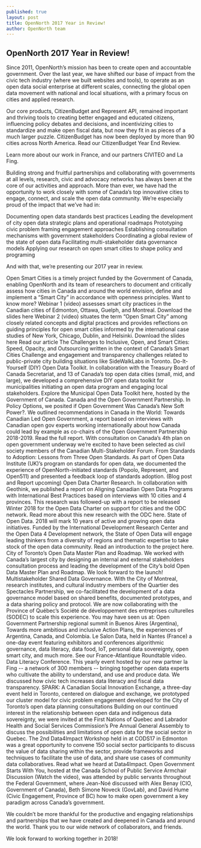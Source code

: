 ```yaml
---
published: true
layout: post
title: OpenNorth 2017 Year in Review!
author: OpenNorth team
---
```


## OpenNorth 2017 Year in Review!

Since 2011, OpenNorth’s mission has been to create open and accountable government. Over the last year, we have shifted our base of impact from the civic tech industry (where we built websites and tools), to operate as an open data social enterprise at different scales, connecting the global open data movement with national and local situations, with a primary focus on cities and applied research. 

Our core products, CitizenBudget and Represent API, remained important and thriving tools to creating better engaged and educated citizens, influencing policy debates and decisions, and incentivizing cities to standardize and make open fiscal data, but now they fit in as pieces of a much larger puzzle. CitizenBudget has now been deployed by more than 90 cities across North America. Read our CitizenBudget Year End Review. 

Learn more about our work in France, and our partners CIVITEO and La Fing.

Building strong and fruitful partnerships and collaborating with governments at all levels, research, civic and advocacy networks has always been at the core of our activities and approach. More than ever, we have had the opportunity to work closely with some of Canada’s top innovative cities to engage, connect, and scale the open data community. We’re especially proud of the impact that we’ve had in: 

Documenting open data standards best practices
Leading the development of city open data strategic plans and operational roadmaps
Prototyping civic problem framing engagement approaches
Establishing consultation mechanisms with government stakeholders
Coordinating a global review of the state of open data 
Facilitating multi-stakeholder data governance models 
Applying our research on open smart cities to shape policy and programing 

And with that, we’re presenting our 2017 year in review. 

Open Smart Cities is a timely project funded by the Government of Canada, enabling OpenNorth and its team of researchers to document and critically assess how cities in Canada and around the world envision, define and implement a “Smart City” in accordance with openness principles. Want to know more?
Webinar 1 (video) assesses smart city practices in the Canadian cities of Edmonton, Ottawa, Guelph, and Montreal. Download the slides here 
Webinar 2 (video) situates the term “Open Smart City” among closely related concepts and digital practices and provides reflections on guiding principles for open smart cities informed by the international case studies of New York, Chicago, Dublin, and Helsinki. Download the slides here
Read our article The Challenges to Inclusive, Open, and Smart Cities: Speed, Opacity, and Outsourcing written in the context of Canada’s Smart Cities Challenge and engagement and transparency challenges related to public-private city building situations like SideWalkLabs in Toronto. 
Do-It-Yourself (DIY) Open Data Toolkit. In collaboration with the Treasury Board of Canada Secretariat, and 13 of Canada’s top open data cities (small, mid, and large), we developed a comprehensive DIY open data toolkit for municipalities initiating an open data program and engaging local stakeholders. Explore the Municipal Open Data Toolkit here, hosted by the Government of Canada.
Canada and the Open Government Partnership. In Policy Options, we posited if Open Government Was Canada’s New Soft Power?. We outlined recommendations in Canada in the World: Towards Canadian Led Open Government, a report based on interviews with Canadian open gov experts working internationally about how Canada could lead by example as co-chairs of the Open Government Partnership 2018-2019. Read the full report. With consultation on Canada’s 4th plan on open government underway we’re excited to have been selected as civil society members of the Canadian Multi-Stakeholder Forum. 
From Standards to Adoption: Lessons from Three Open Standards. As part of Open Data Institute (UK)’s program on standards for open data, we documented the experience of OpenNorth-initiated standards (Popolo, Represent, and Open511) and presented a feedback loop of standards adoption. (Blog post and Report upcoming) 
Open Data Charter Research. In collaboration with Geothink, we published a report on Aligning Canadian Open Data Programs with International Best Practices based on interviews with 10 cities and 4 provinces. This research was followed-up with a report to be released Winter 2018 for the Open Data Charter on support for cities and the ODC network. Read more about this new research with the ODC here.
State of Open Data. 2018 will mark 10 years of active and growing open data initiatives. Funded by the International Development Research Center and the Open Data 4 Development network, the State of Open Data will engage leading thinkers from a diversity of regions and thematic expertise to take stock of the open data community. Read an introduction to the project here. 
City of Toronto’s Open Data Master Plan and Roadmap. We worked with Canada’s largest city by designing an internal and external stakeholders consultation process and leading the development of the City’s bold Open Data Master Plan and Roadmap. We look forward to the launch! 
Multistakeholder Shared Data Governance. With the City of Montreal, research institutes, and cultural industry members of the Quartier des Spectacles Partnership, we co-facilitated the development of a data governance model based on shared benefits, documented prototypes, and a data sharing policy and protocol. We are now collaborating with the Province of Québec’s Société de développement des entreprises culturelles (SODEC) to scale this experience. 
You may have seen us at:
Open Government Partnership regional summit in Buenos Aires (Argentina), Towards more ambitious and inclusive Action Plans, the experiences of Argentina, Canada, and Colombia. 
Le Salon Data, held in Nantes (France) a one-day event featuring exhibitors and conferences algorithmic governance, data literacy, data food, IoT, personal data sovereignty, open smart city, and much more. See our France-Atlantique Roundtable video. 
Data Literacy Conference. This yearly event hosted by our new partner la Fing -- a network of 300 members -- bringing together open data experts who cultivate the ability to understand, and use and produce data. We discussed how civic tech increases data literacy and fiscal data transparency. 
SPARK: A Canadian Social Innovation Exchange, a three-day event held in Toronto, centered on dialogue and exchange, we prototyped our cluster model for civic problem engagement developed for the City of Toronto’s open data planning consultations
Building on our continued interest in the relationship between open data and indigenous data sovereignty, we were invited at the First Nations of Quebec and Labrador Health and Social Services Commission’s Pre Annual General Assembly to discuss the possibilities and limitations of open data for the social sector in Quebec. 
The 2nd Data4Impact Workshop held in at CODS17 in Edmonton was a great opportunity to convene 150 social sector participants to discuss the value of data sharing within the sector, provide frameworks and techniques to facilitate the use of data, and share use cases of community data collaboratives. Read what we heard at Data4Impact. 
Open Government Starts With You, hosted at the Canada School of Public Service Armchair Discussion (Watch the video), was attended by public servants throughout the Federal Government, where Jean-Noé discussed with Alex Benay (CIO, Government of Canada), Beth Simone Noveck (GovLab), and David Hume (Civic Engagement, Province of BC) how to make open government a key paradigm across Canada’s government.

We couldn’t be more thankful for the productive and engaging relationships and partnerships that we have created and deepened in Canada and around the world. Thank you to our wide network of collaborators, and friends. 

We look forward to working together in 2018!
